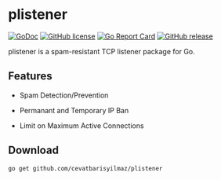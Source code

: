# plistener

[![GoDoc](https://godoc.org/github.com/cevatbarisyilmaz/plistener?status.svg)](https://godoc.org/github.com/cevatbarisyilmaz/plistener)
[![GitHub license](https://img.shields.io/github/license/cevatbarisyilmaz/plistener.svg)](https://github.com/cevatbarisyilmaz/plistener/blob/master/LICENSE)
[![Go Report Card](https://goreportcard.com/badge/github.com/cevatbarisyilmaz/plistener)](https://goreportcard.com/report/github.com/cevatbarisyilmaz/plistener)
[![GitHub release](https://img.shields.io/github/release/cevatbarisyilmaz/plistener.svg)](https://github.com/cevatbarisyilmaz/plistener/releases/)

plistener is a spam-resistant TCP listener package for Go.

## Features

* Spam Detection/Prevention

* Permanant and Temporary IP Ban

* Limit on Maximum Active Connections

## Download

```
go get github.com/cevatbarisyilmaz/plistener
```
